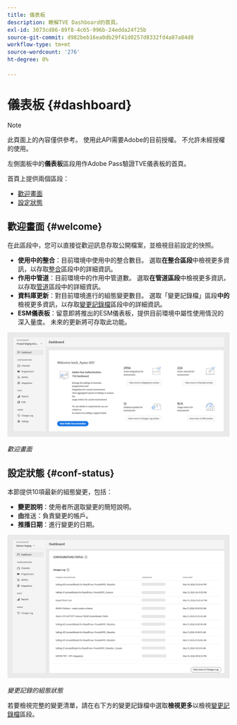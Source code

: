```yaml
---
title: 儀表板
description: 瞭解TVE Dashboard的首頁。
exl-id: 3073cd86-89f8-4c65-996b-24edda24f25b
source-git-commit: d982beb16ea0db29f41d0257d8332fd4a07a84d8
workflow-type: tm+mt
source-wordcount: '276'
ht-degree: 0%

---
```


# 儀表板 {#dashboard}

>[!NOTE]
>
>此頁面上的內容僅供參考。 使用此API需要Adobe的目前授權。 不允許未經授權的使用。

左側面板中的&#x200B;**儀表板**&#x200B;區段用作Adobe Pass驗證TVE儀表板的首頁。

首頁上提供兩個區段：

* [歡迎畫面](#welcome-screen)
* [設定狀態](#configuration-status)

## 歡迎畫面 {#welcome}

在此區段中，您可以直接從歡迎訊息存取公開檔案，並檢視目前設定的快照。

* **使用中的整合**：目前環境中使用中的整合數目。 選取&#x200B;**在整合區段**&#x200B;中檢視更多資訊，以存取[整合](tve-dashboard-integrations.md)區段中的詳細資訊。
* **作用中管道**：目前環境中的作用中管道數。 選取&#x200B;**在管道區段**&#x200B;中檢視更多資訊，以存取[管道](tve-dashboard-channels.md)區段中的詳細資訊。
* **資料庫更新**：對目前環境進行的組態變更數目。 選取「變更記錄檔」區段&#x200B;**中的**&#x200B;檢視更多資訊，以存取[變更記錄檔](tve-dashboard-changes-log.md)區段中的詳細資訊。
* **ESM儀表板**：留意即將推出的ESM儀表板，提供目前環境中屬性使用情況的深入量度。 未來的更新將可存取此功能。

![歡迎畫面](../assets/tve-dashboard/new-tve-dashboard/dashboard/dashboard-welcome-panel-view.png)

*歡迎畫面*

## 設定狀態 {#conf-status}

本節提供10項最新的組態變更，包括：

* **變更說明**：使用者所選取變更的簡短說明。
* **由**&#x200B;推送：負責變更的帳戶。
* **推播日期**：進行變更的日期。

![變更記錄的組態狀態](../assets/tve-dashboard/new-tve-dashboard/dashboard/dashboard-configuration-status-panel-view.png)

*變更記錄的組態狀態*

若要檢視完整的變更清單，請在右下方的變更記錄檔中選取&#x200B;**檢視更多**&#x200B;以檢視[變更記錄檔](tve-dashboard-changes-log.md)區段。
